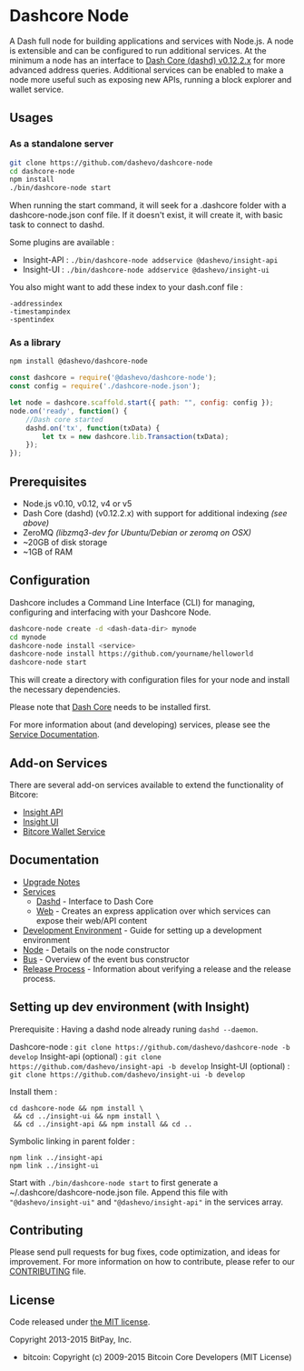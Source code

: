 Dashcore Node
============

A Dash full node for building applications and services with Node.js. A node is extensible and can be configured to run additional services. At the minimum a node has an interface to [Dash Core (dashd) v0.12.2.x](https://github.com/dashpay/dash/tree/v0.12.2.x) for more advanced address queries. Additional services can be enabled to make a node more useful such as exposing new APIs, running a block explorer and wallet service.

## Usages

### As a standalone server

```bash
git clone https://github.com/dashevo/dashcore-node
cd dashcore-node
npm install
./bin/dashcore-node start
```

When running the start command, it will seek for a .dashcore folder with a dashcore-node.json conf file.
If it doesn't exist, it will create it, with basic task to connect to dashd.

Some plugins are available :

- Insight-API : `./bin/dashcore-node addservice @dashevo/insight-api`
- Insight-UI : `./bin/dashcore-node addservice @dashevo/insight-ui`

You also might want to add these index to your dash.conf file :
```
-addressindex
-timestampindex
-spentindex
```

### As a library

```bash
npm install @dashevo/dashcore-node
```

```javascript
const dashcore = require('@dashevo/dashcore-node');
const config = require('./dashcore-node.json');

let node = dashcore.scaffold.start({ path: "", config: config });
node.on('ready', function() {
    //Dash core started
    dashd.on('tx', function(txData) {
        let tx = new dashcore.lib.Transaction(txData);
    });
});
```

## Prerequisites

- Node.js v0.10, v0.12, v4 or v5
- Dash Core (dashd) (v0.12.2.x) with support for additional indexing *(see above)*
- ZeroMQ *(libzmq3-dev for Ubuntu/Debian or zeromq on OSX)*
- ~20GB of disk storage
- ~1GB of RAM

## Configuration

Dashcore includes a Command Line Interface (CLI) for managing, configuring and interfacing with your Dashcore Node.

```bash
dashcore-node create -d <dash-data-dir> mynode
cd mynode
dashcore-node install <service>
dashcore-node install https://github.com/yourname/helloworld
dashcore-node start
```

This will create a directory with configuration files for your node and install the necessary dependencies.

Please note that [Dash Core](https://github.com/dashpay/dash/tree/master) needs to be installed first.

For more information about (and developing) services, please see the [Service Documentation](docs/services.md).

## Add-on Services

There are several add-on services available to extend the functionality of Bitcore:

- [Insight API](https://github.com/dashevo/insight-api/tree/master)
- [Insight UI](https://github.com/dashevo/insight-ui/tree/master)
- [Bitcore Wallet Service](https://github.com/dashevo/dashcore-wallet-service/tree/master)

## Documentation

- [Upgrade Notes](docs/upgrade.md)
- [Services](docs/services.md)
  - [Dashd](docs/services/dashd.md) - Interface to Dash Core
  - [Web](docs/services/web.md) - Creates an express application over which services can expose their web/API content
- [Development Environment](docs/development.md) - Guide for setting up a development environment
- [Node](docs/node.md) - Details on the node constructor
- [Bus](docs/bus.md) - Overview of the event bus constructor
- [Release Process](docs/release.md) - Information about verifying a release and the release process.


## Setting up dev environment (with Insight)

Prerequisite : Having a dashd node already runing `dashd --daemon`.

Dashcore-node : `git clone https://github.com/dashevo/dashcore-node -b develop`
Insight-api (optional) : `git clone https://github.com/dashevo/insight-api -b develop`
Insight-UI (optional) : `git clone https://github.com/dashevo/insight-ui -b develop`

Install them :
```
cd dashcore-node && npm install \
 && cd ../insight-ui && npm install \
 && cd ../insight-api && npm install && cd ..
```

Symbolic linking in parent folder :
```
npm link ../insight-api
npm link ../insight-ui
```

Start with `./bin/dashcore-node start` to first generate a ~/.dashcore/dashcore-node.json file.
Append this file with `"@dashevo/insight-ui"` and `"@dashevo/insight-api"` in the services array.

## Contributing

Please send pull requests for bug fixes, code optimization, and ideas for improvement. For more information on how to contribute, please refer to our [CONTRIBUTING](https://github.com/dashevo/dashcore/blob/master/CONTRIBUTING.md) file.

## License

Code released under [the MIT license](https://github.com/dashevo/dashcore-node/blob/master/LICENSE).

Copyright 2013-2015 BitPay, Inc.

- bitcoin: Copyright (c) 2009-2015 Bitcoin Core Developers (MIT License)
